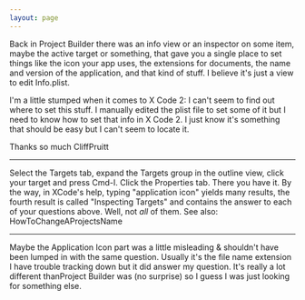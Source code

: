 ```yaml
---
layout: page
---
```




Back in Project Builder there was an info view or an inspector on some item, maybe the active target or something, that gave you a single place to set things like the icon your app uses, the extensions for documents, the name and version of the application, and that kind of stuff.  I believe it's just a view to edit Info.plist.

I'm a little stumped when it comes to X Code 2: I can't seem to find out where to set this stuff.  I manually edited the plist file to set some of it but I need to know how to set that info in X Code 2.  I just know it's something that should be easy but I can't seem to locate it.

Thanks so much
CliffPruitt

----

Select the Targets tab, expand the Targets group in the outline view, click your target and press Cmd-I. Click the Properties tab. There you have it. By the way, in XCode's help, typing "application icon" yields many results, the fourth result is called "Inspecting Targets" and contains the answer to each of your questions above. Well, not *all* of them. See also: HowToChangeAProjectsName

----

Maybe the Application Icon part was a little misleading & shouldn't have been lumped in with the same question. Usually it's the file name extension I have trouble tracking down but it did answer my question. It's really a lot different thanProject Builder was (no surprise) so I guess I was just looking for something else.
